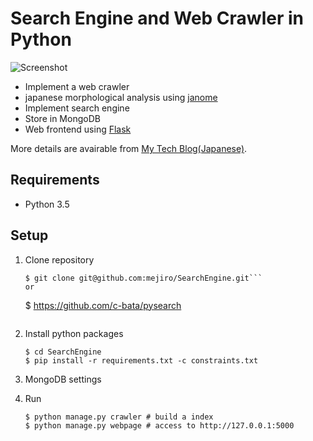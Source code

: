 # Search Engine and Web Crawler in Python

![Screenshot](https://qiita-image-store.s3.amazonaws.com/0/29989/786c36ad-4de7-43a7-75a0-98c82e412fa3.png "Screenshot")

- Implement a web crawler
- japanese morphological analysis using [janome](https://github.com/mocobeta/janome)
- Implement search engine
- Store in MongoDB
- Web frontend using [Flask](http://flask.pocoo.org/)

More details are avairable from [My Tech Blog(Japanese)](http://nwpct1.hatenablog.com/entry/python-search-engine).

## Requirements

- Python 3.5

## Setup

1. Clone repository

    ```
    $ git clone git@github.com:mejiro/SearchEngine.git```
    or 
    ```
    $ https://github.com/c-bata/pysearch
    ```
    
2. Install python packages

    ```
    $ cd SearchEngine
    $ pip install -r requirements.txt -c constraints.txt
    ```

3. MongoDB settings
4. Run

    ```
    $ python manage.py crawler # build a index
    $ python manage.py webpage # access to http://127.0.0.1:5000
    ```
